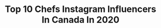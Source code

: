 ---
title: Top 10 Chefs Instagram Influencers In Canada In 2020
description: >-
  Find top chefs Instagram influencers in Canada in 2020. Most popular hashtags: #vancouver #sponsored #fitfood #canada.
platform: Instagram
profiles:
  - username: "andrewjscheer"
    fullname: >-
      Andrew Scheer
    location: "Canada"
    followers: 53614
    engagement: 344
    commentsToLikes: 0.042715
    id: ck15rg75y7rv40i19i6segnt6
    verified: true
    hashtags: "#bellcause, #bellletstalk, #danslem, #alberta"
  - username: "guayfrederique"
    fullname: >-
      Frédérique Guay
    location: "Canada"
    followers: 13486
    engagement: 805
    commentsToLikes: 0.042435
    id: ck5c8asjh93mg0i11kqrrr0in
    verified: false
    hashtags: "#boucledoreilledelespoir, #imfc, #tbt2018, #chandlerbing"
  - username: "ryanmagdanz"
    fullname: >-
      Ryan Magdanz
    location: "Canada"
    followers: 14681
    engagement: 322
    commentsToLikes: 0.055243
    id: ck14jlavskwun0i195016ubav
    verified: false
    hashtags: "#explorebc, #discovertheroad, #nature, #unilad"
  - username: "shahirmassoud"
    fullname: >-
      Shahir Massoud
    location: "Canada"
    followers: 3427
    engagement: 1003
    commentsToLikes: 0.070855
    id: ck5q8dbne5m220i1125c9hhke
    verified: false
    hashtags: "#christmas, #giveaway"
  - username: "munchiescure"
    fullname: >-
      Zeem 🇨🇦🇦🇫
    location: "Canada"
    followers: 28968
    engagement: 285
    commentsToLikes: 0.081642
    id: ck6tzi7p59uv60j719tqro32t
    verified: false
    hashtags: "#foodcoma, #fruity, #dessertgram, #proteinbars"
  - username: "archerthefrenchie.to"
    fullname: >-
      Archer the Frenchie
    location: "Canada"
    followers: 45275
    engagement: 470
    commentsToLikes: 0.072269
    id: ck137p1ffcnip0i19ostrtpdl
    verified: false
    hashtags: "#papertowelchallenge, #missmyfriends, #socialdistancing, #bakingwitharcher"
  - username: "sweetlyraw"
    fullname: >-
      Heather Pace l Healthy Recipes
    location: "Canada"
    followers: 29695
    engagement: 150
    commentsToLikes: 0.340724
    id: ck0u2f8jhzrhy0i19k6ivtn3i
    verified: false
    hashtags: "#freeyogaclass, #vegancookies, #chocolatechipcookies, #healthyrecipes"
  - username: "brandondeonmusic"
    fullname: >-
      Brandon D'Eon Guitarist
    location: "Canada"
    followers: 125691
    engagement: 371
    commentsToLikes: 0.018560
    id: ck137oa3acjfj0i19ilmyuzby
    verified: false
    hashtags: "#funny, #guitarra, #guitarlesson, #guitarsarebetter"
  - username: "vhaijaiyanthi"
    fullname: >-
      Vhaijaiyanthi Lakshmi Venkat
    location: "Canada"
    followers: 23338
    engagement: 1474
    commentsToLikes: 0.008169
    id: ck5qc97xmpg2o0i11l6ex9ywh
    verified: false
    hashtags: "#showtime, #mummy, #nazarnalage, #weddingseason"
  - username: "chefbenkramer"
    fullname: >-
      Ben Kramer
    location: "Canada"
    followers: 6716
    engagement: 483
    commentsToLikes: 0.244159
    id: ck6ttodrcbpw90j7100m8vjsj
    verified: false
    hashtags: "#pushwpg"
---